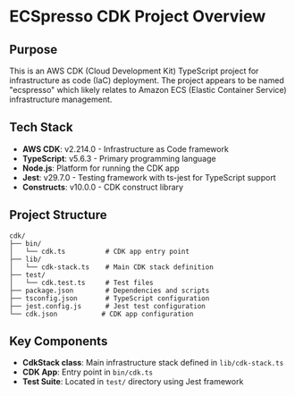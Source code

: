 # ECSpresso CDK Project Overview

## Purpose
This is an AWS CDK (Cloud Development Kit) TypeScript project for infrastructure as code (IaC) deployment. The project appears to be named "ecspresso" which likely relates to Amazon ECS (Elastic Container Service) infrastructure management.

## Tech Stack
- **AWS CDK**: v2.214.0 - Infrastructure as Code framework
- **TypeScript**: v5.6.3 - Primary programming language
- **Node.js**: Platform for running the CDK app
- **Jest**: v29.7.0 - Testing framework with ts-jest for TypeScript support
- **Constructs**: v10.0.0 - CDK construct library

## Project Structure
```
cdk/
├── bin/
│   └── cdk.ts          # CDK app entry point
├── lib/
│   └── cdk-stack.ts    # Main CDK stack definition
├── test/
│   └── cdk.test.ts     # Test files
├── package.json        # Dependencies and scripts
├── tsconfig.json       # TypeScript configuration
├── jest.config.js      # Jest test configuration
└── cdk.json           # CDK app configuration
```

## Key Components
- **CdkStack class**: Main infrastructure stack defined in `lib/cdk-stack.ts`
- **CDK App**: Entry point in `bin/cdk.ts`
- **Test Suite**: Located in `test/` directory using Jest framework